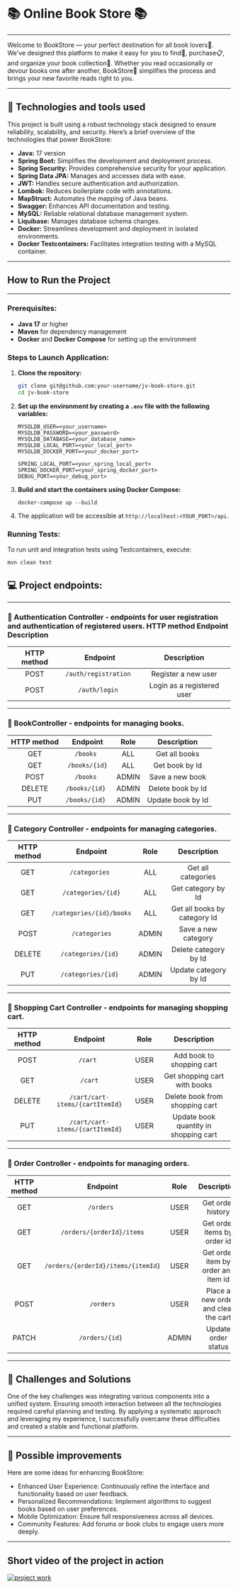 #              📚 Online Book Store 📚
___
Welcome to BookStore — your perfect destination for all book lovers📱. 
We've designed this platform to make it easy for you to find🔎, purchase📋, 
and organize your book collection🛒. Whether you read occasionally or 
devour books one after another, BookStore📖 simplifies the process and 
brings your new favorite reads right to you.
___
## 🔧 Technologies and tools used
This project is built using a robust technology stack designed to ensure
reliability, scalability, and security. Here’s a brief overview of 
the technologies that power BookStore:

- **Java:** 17 version
- **Spring Boot:** Simplifies the development and deployment process.
- **Spring Security:** Provides comprehensive security for your application.
- **Spring Data JPA:** Manages and accesses data with ease.
- **JWT:** Handles secure authentication and authorization.
- **Lombok:** Reduces boilerplate code with annotations.
- **MapStruct:** Automates the mapping of Java beans.
- **Swagger:** Enhances API documentation and testing.
- **MySQL:** Reliable relational database management system.
- **Liquibase:** Manages database schema changes.
- **Docker:** Streamlines development and deployment in isolated environments.
- **Docker Testcontainers:** Facilitates integration testing with a MySQL container.
___
## How to Run the Project
___

### Prerequisites:
- **Java 17** or higher
- **Maven** for dependency management
- **Docker** and **Docker Compose** for setting up the environment

### Steps to Launch Application:

1. **Clone the repository:**
   ```bash
   git clone git@github.com:your-username/jv-book-store.git
   cd jv-book-store
   
2. **Set up the environment by creating a ```.env``` file with the following variables:**
   ```
   MYSQLDB_USER=<your_username>
   MYSQLDB_PASSWORD=<your_password>
   MYSQLDB_DATABASE=<your_database_name>
   MYSQLDB_LOCAL_PORT=<your_local_port>
   MYSQLDB_DOCKER_PORT=<your_docker_port>
   
   SPRING_LOCAL_PORT=<your_spring_local_port>
   SPRING_DOCKER_PORT=<your_spring_docker_port>
   DEBUG_PORT=<your_debug_port>
    ```
3. **Build and start the containers using Docker Compose:**
    ```
    docker-compose up --build
   ```
4. The application will be accessible at ```http://localhost:<YOUR_PORT>/api```.

### Running Tests:
   To run unit and integration tests using Testcontainers, execute:
   ```
   mvn clean test
   ```

## 💻 Project endpoints:
___
### 🔑 Authentication Controller - endpoints for user registration and authentication of registered users. HTTP method Endpoint Description

| HTTP method |       Endpoint        |           Description           |
|:-----------:|:---------------------:|:-------------------------------:|
|    POST     | `/auth/registration ` |       Register a new user       |
|    POST     |    `/auth/login `     |   Login as a registered user    |

---
### 📔 BookController - endpoints for managing books.
| HTTP method |    Endpoint    | Role  |    Description    |
|:-----------:|:--------------:|:-----:|:-----------------:|
|     GET     |   `/books `    |  ALL  |   Get all books   |
|     GET     | `/books/{id}`  |  ALL  |  Get book by Id   |
|    POST     |   `/books `    | ADMIN |  Save a new book  |
|   DELETE    | `/books/{id} ` | ADMIN | Delete book by Id |
|     PUT     | `/books/{id} ` | ADMIN | Update book by Id |

---
### 📑 Category Controller - endpoints for managing categories.
| HTTP method |    Endpoint    | Role  |           Description            |
|:-----------:|:--------------:|:-----:|:--------------------------------:|
|     GET     |   `/categories `    |  ALL  | Get all categories |
|     GET     | `/categories/{id}`  |  ALL  |        Get category by Id        |
|     GET     | `/categories/{id}/books`  |  ALL  |   Get all books by category Id   |
|    POST     |   `/categories`    | ADMIN |         Save a new category        |
|   DELETE    | `/categories/{id} ` | ADMIN |        Delete category by Id         |
|     PUT     | `/categories/{id} ` | ADMIN |        Update category by Id         |

---
### 🛒 Shopping Cart Controller - endpoints for managing shopping cart.
| HTTP method |              Endpoint              | Role  |           Description            |
|:-----------:|:----------------------------------:|:-----:|:--------------------------------:|
|    POST     |             `/cart `             |  USER  | Add book to shopping cart |
|     GET     |     `/cart`    |  USER  |       Get shopping cart with books        |
|   DELETE    | `/cart/cart-items/{cartItemId}` | USER |       Delete book from shopping cart    |
|     PUT     |          `/cart/cart-items/{cartItemId}`          | USER |       Update book quantity in shopping cart        |

---
### 📜 Order Controller - endpoints for managing orders.

| HTTP method |              Endpoint              | Role  |           Description            |
|:-----------:|:----------------------------------:|:-----:|:--------------------------------:|
|     GET     |             `/orders `             |  USER  | Get order history |
|     GET     |     `/orders/{orderId}/items`      |  USER  |        Get order items by order id        |
|     GET     | `/orders/{orderId}/items/{itemId}` | USER |        Get order item by order and item id    |
|    POST     |          `/orders`          | USER |        Place a new order and clear the cart        |
|    PATCH    |          `/orders/{id} `           | ADMIN |       Update order status       |

___
## 🌟 Challenges and Solutions

One of the key challenges was integrating various components into a unified system. 
Ensuring smooth interaction between all the technologies required careful planning and testing. 
By applying a systematic approach and leveraging my experience, I successfully overcame 
these difficulties and created a stable and functional platform.

___
## 🌟 Possible improvements

Here are some ideas for enhancing BookStore:

- Enhanced User Experience: Continuously refine the interface and functionality based on user feedback.
- Personalized Recommendations: Implement algorithms to suggest books based on user preferences.
- Mobile Optimization: Ensure full responsiveness across all devices.
- Community Features: Add forums or book clubs to engage users more deeply.

---
## Short video of the project in action

[![project work](https://encrypted-tbn0.gstatic.com/images?q=tbn:ANd9GcR824tdHrx6ANj1OF6TE59RZUrnVBpwe4vcZA&s)](https://www.loom.com/share/5b09a297332a4661bdd2e2b1d1484b05?sid=860c54d7-bac4-4354-9470-888949539ed8)
